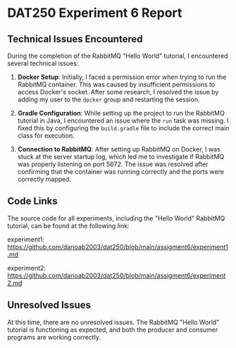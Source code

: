 # DAT250 Experiment 6 Report

## Technical Issues Encountered

During the completion of the RabbitMQ "Hello World" tutorial, I encountered several technical issues:

1. **Docker Setup**: Initially, I faced a permission error when trying to run the RabbitMQ container. This was caused by insufficient permissions to access Docker's socket. After some research, I resolved the issue by adding my user to the `docker` group and restarting the session.

2. **Gradle Configuration**: While setting up the project to run the RabbitMQ tutorial in Java, I encountered an issue where the `run` task was missing. I fixed this by configuring the `build.gradle` file to include the correct main class for execution.

3. **Connection to RabbitMQ**: After setting up RabbitMQ on Docker, I was stuck at the server startup log, which led me to investigate if RabbitMQ was properly listening on port 5672. The issue was resolved after confirming that the container was running correctly and the ports were correctly mapped.

## Code Links

The source code for all experiments, including the "Hello World" RabbitMQ tutorial, can be found at the following link:

experiment1:
https://github.com/darioab2003/dat250/blob/main/assigment6/experiment1.md

experiment2:
https://github.com/darioab2003/dat250/blob/main/assigment6/experiment2.md

## Unresolved Issues

At this time, there are no unresolved issues. The RabbitMQ "Hello World" tutorial is functioning as expected, and both the producer and consumer programs are working correctly.
